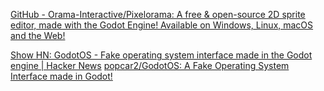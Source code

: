 
[GitHub - Orama-Interactive/Pixelorama: A free & open-source 2D sprite editor, made with the Godot Engine! Available on Windows, Linux, macOS and the Web!](https://github.com/Orama-Interactive/Pixelorama)

[Show HN: GodotOS - Fake operating system interface made in the Godot engine | Hacker News](https://news.ycombinator.com/item?id=38951172)
[popcar2/GodotOS: A Fake Operating System Interface made in Godot!](https://github.com/popcar2/GodotOS)
